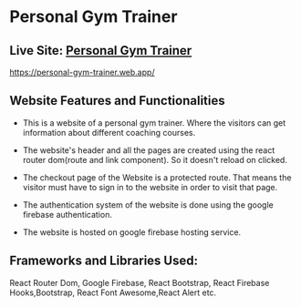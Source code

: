 # Personal Gym Trainer

## Live Site: [Personal Gym Trainer](https://personal-gym-trainer.web.app/)
https://personal-gym-trainer.web.app/

## Website Features and Functionalities

* This is a website of a personal gym trainer. Where the visitors can get information about different coaching courses.

* The website's header and all the pages are created using the react router dom(route and link component). So it doesn't reload on clicked.

* The checkout page of the Website is a protected route. That means the visitor must have to sign in to the website in order to visit that page.

* The authentication system of the website is done using the google firebase authentication.

* The website is hosted on google firebase hosting service.

## Frameworks and Libraries Used:

React Router Dom, Google Firebase, React Bootstrap, React Firebase Hooks,Bootstrap, React Font Awesome,React Alert etc.


